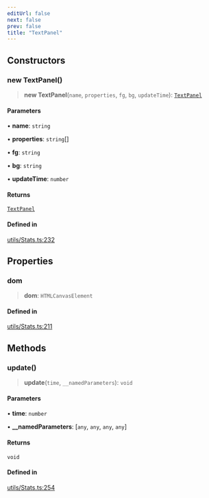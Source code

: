 ```yaml
---
editUrl: false
next: false
prev: false
title: "TextPanel"
---
```


## Constructors

### new TextPanel()

> **new TextPanel**(`name`, `properties`, `fg`, `bg`, `updateTime`): [`TextPanel`](/three.ez/api/classes/textpanel/)

#### Parameters

• **name**: `string`

• **properties**: `string`[]

• **fg**: `string`

• **bg**: `string`

• **updateTime**: `number`

#### Returns

[`TextPanel`](/three.ez/api/classes/textpanel/)

#### Defined in

[utils/Stats.ts:232](https://github.com/luigidenora/three.ez/blob/57bd50835d7b63a4eed7f77bf46f98834d85a05c/src/utils/Stats.ts#L232)

## Properties

### dom

> **dom**: `HTMLCanvasElement`

#### Defined in

[utils/Stats.ts:211](https://github.com/luigidenora/three.ez/blob/57bd50835d7b63a4eed7f77bf46f98834d85a05c/src/utils/Stats.ts#L211)

## Methods

### update()

> **update**(`time`, `__namedParameters`): `void`

#### Parameters

• **time**: `number`

• **\_\_namedParameters**: [`any`, `any`, `any`, `any`]

#### Returns

`void`

#### Defined in

[utils/Stats.ts:254](https://github.com/luigidenora/three.ez/blob/57bd50835d7b63a4eed7f77bf46f98834d85a05c/src/utils/Stats.ts#L254)
